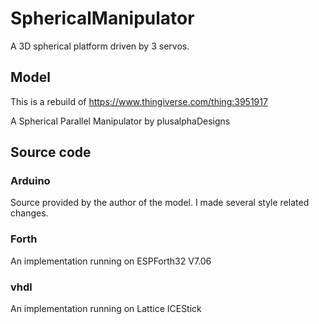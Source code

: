 # SphericalManipulator
A 3D spherical platform driven by 3 servos.

## Model
This is a rebuild of https://www.thingiverse.com/thing:3951917 

A Spherical Parallel Manipulator by plusalphaDesigns

## Source code
### Arduino
Source provided by the author of the model.
I made several style related changes.

### Forth
An implementation running on ESPForth32 V7.06

### vhdl
An implementation running on Lattice ICEStick

